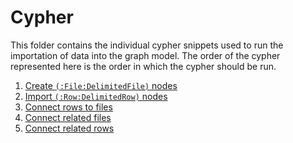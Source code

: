 # Cypher

This folder contains the individual cypher snippets used to run the importation of data into the graph model. The order of the cypher represented here is the order in which the cypher should be run.

<!-- Blog Part 2 -->
1. [Create `(:File:DelimitedFile)` nodes](https://github.com/mckenzma/GRANDstack-BRAINS/blob/master/cypher/create-file-nodes.cql)
1. [Import `(:Row:DelimitedRow)` nodes](https://github.com/mckenzma/GRANDstack-BRAINS/blob/master/cypher/import-row-nodes.cql)
1. [Connect rows to files](https://github.com/mckenzma/GRANDstack-BRAINS/blob/master/cypher/connect-rows-to-files.cql)
1. [Connect related files](https://github.com/mckenzma/GRANDstack-BRAINS/blob/master/cypher/connect-related-files.cql)
1. [Connect related rows](https://github.com/mckenzma/GRANDstack-BRAINS/blob/master/cypher/connect-related-rows.cql)
<!-- Blog Part 3 -->